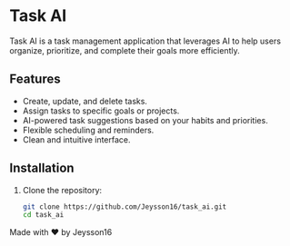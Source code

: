 # Task AI

Task AI is a task management application that leverages AI to help users organize, prioritize, and complete their goals more efficiently.

## Features

- Create, update, and delete tasks.
- Assign tasks to specific goals or projects.
- AI-powered task suggestions based on your habits and priorities.
- Flexible scheduling and reminders.
- Clean and intuitive interface.

## Installation

1. Clone the repository:

   ```bash
   git clone https://github.com/Jeysson16/task_ai.git
   cd task_ai

Made with ❤️ by Jeysson16